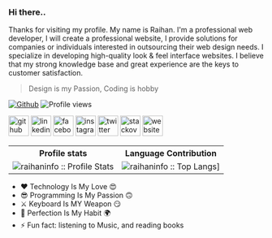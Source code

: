 ### Hi there..

Thanks for visiting my profile. My name is Raihan. I'm a professional web developer, І will create a professional website, I provide solutions for companies or individuals interested in outsourcing their web design needs. I specialize in developing high-quality look & feel interface websites. I believe that my strong knowledge base and great experience are the keys to customer satisfaction.

> Design is my Passion, Coding is hobby

[![Github](https://img.shields.io/github/followers/raihaninfo?label=Follow&style=social)](https://github.com/raihaninfo)
![Profile views](https://gpvc.arturio.dev/raihaninfo)

[<img src='https://img.icons8.com/color/48/000000/github--v1.png' alt='github' height='40'>](https://github.com/raihaninfo) [<img src='https://img.icons8.com/color/48/000000/linkedin-circled--v1.png' alt='linkedin' height='40'>](https://www.linkedin.com/in/raihaninfo/) [<img src='https://img.icons8.com/color/48/000000/facebook-circled--v5.png' alt='facebook' height='40'>](https://www.facebook.com/raihan.mahmudi.50) [<img src='https://img.icons8.com/color/48/000000/instagram-new--v2.png' alt='instagram' height='40'>](https://www.instagram.com/Raihan_Info/) [<img src='https://img.icons8.com/ios-filled/50/4a90e2/twitter-circled--v1.png' alt='twitter' height='40'>](https://twitter.com/mdabraihan40) [<img src='https://img.icons8.com/fluency/48/4a90e2/stackoverflow.png' alt='stackoverflow' height='40'>](https://stackoverflow.com/users/14877727/md-abu-raihan) [<img src='https://img.icons8.com/fluency/48/4a90e2/domain.png' alt='website' height='40'>](https://mdabraihan.tech)

<p align="center">
   <table>
      <tr>
       <th>Profile stats  </th>
       <th>Language Contribution</th>
     </tr>
      <tr>
       <td><img alt="raihaninfo :: Profile Stats" src="https://github-readme-stats.vercel.app/api?username=raihaninfo&show_icons=true&theme=dark"> </td>
       <td><img alt="raihaninfo :: Top Langs]" src="https://github-readme-stats.vercel.app/api/top-langs/?username=raihaninfo&langs_count=10&theme=tokyonight&layout=compact&hide=html"> </td>
     </tr>
   </table>
</p>

- ❤️ Technology Is My Love 😍
- 😎 Programming Is My Passion 🙃
- ⚔ Keyboard Is MY Weapon 😏
- 🥰 Perfection Is My Habit 🌍
- ⚡ Fun fact: listening to Music, and reading books
